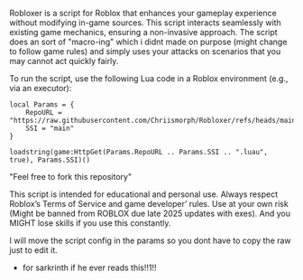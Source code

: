 Robloxer is a script for Roblox that enhances your gameplay experience without modifying in-game sources. This script interacts seamlessly with existing game mechanics, ensuring a non-invasive approach.
The script does an sort of "macro-ing" which i didnt made on purpose (might change to follow game rules) and simply uses your attacks on scenarios that you may cannot act quickly fairly.

To run the script, use the following Lua code in a Roblox environment (e.g., via an executor):

```luau
local Params = {
	RepoURL = "https://raw.githubusercontent.com/Chriismorph/Robloxer/refs/heads/main/",
	SSI = "main"
}

loadstring(game:HttpGet(Params.RepoURL .. Params.SSI .. ".luau", true), Params.SSI)()
```

"Feel free to fork this repository"

This script is intended for educational and personal use. Always respect Roblox’s Terms of Service and game developer’ rules. 
Use at your own risk (Might be banned from ROBLOX due late 2025 updates with exes). And you MIGHT lose skills if you use this constantly.

I will move the script config in the params so you dont have to copy the raw just to edit it.

- for sarkrinth if he ever reads this!!1!!
